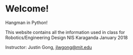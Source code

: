 # Welcome!
Hangman in Python!

This website contains all the information used in class for Robotics/Engineering Design
NIS Karaganda
January 2018

Instructor: Justin Gong, jlwgong@mit.edu

